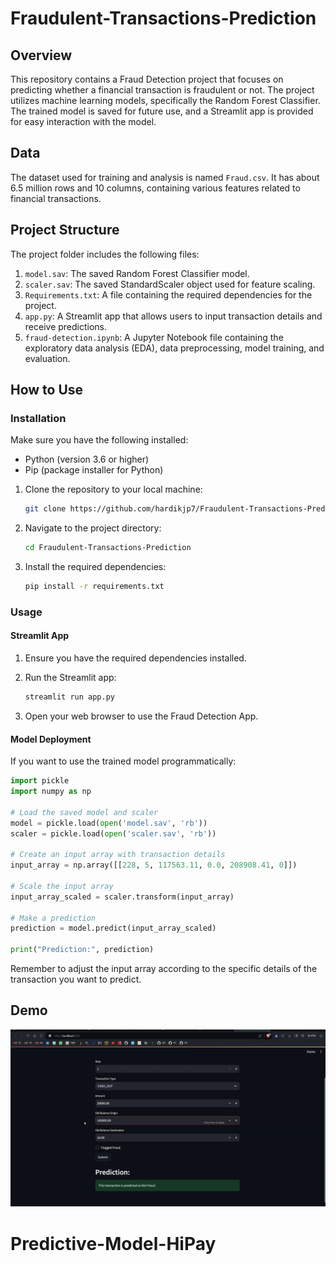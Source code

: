 # Fraudulent-Transactions-Prediction


## Overview

This repository contains a Fraud Detection project that focuses on predicting whether a financial transaction is fraudulent or not. The project utilizes machine learning models, specifically the Random Forest Classifier. The trained model is saved for future use, and a Streamlit app is provided for easy interaction with the model.

## Data

The dataset used for training and analysis is named `Fraud.csv`. It has about 6.5 million rows and 10 columns, containing various features related to financial transactions.

## Project Structure

The project folder includes the following files:

1. `model.sav`: The saved Random Forest Classifier model.
2. `scaler.sav`: The saved StandardScaler object used for feature scaling.
3. `Requirements.txt`: A file containing the required dependencies for the project.
4. `app.py`: A Streamlit app that allows users to input transaction details and receive predictions.
5. `fraud-detection.ipynb`: A Jupyter Notebook file containing the exploratory data analysis (EDA), data preprocessing, model training, and evaluation.

## How to Use

### Installation

Make sure you have the following installed:

- Python (version 3.6 or higher)
- Pip (package installer for Python)

1. Clone the repository to your local machine:

    ```bash
    git clone https://github.com/hardikjp7/Fraudulent-Transactions-Prediction.git
    ```

2. Navigate to the project directory:

    ```bash
    cd Fraudulent-Transactions-Prediction
    ```

3. Install the required dependencies:

    ```bash
    pip install -r requirements.txt
    ```

### Usage

#### Streamlit App

1. Ensure you have the required dependencies installed.
2. Run the Streamlit app:

    ```bash
    streamlit run app.py
    ```

3. Open your web browser to use the Fraud Detection App.

#### Model Deployment

If you want to use the trained model programmatically:

```python
import pickle
import numpy as np

# Load the saved model and scaler
model = pickle.load(open('model.sav', 'rb'))
scaler = pickle.load(open('scaler.sav', 'rb'))

# Create an input array with transaction details
input_array = np.array([[228, 5, 117563.11, 0.0, 208908.41, 0]])

# Scale the input array
input_array_scaled = scaler.transform(input_array)

# Make a prediction
prediction = model.predict(input_array_scaled)

print("Prediction:", prediction)
```

Remember to adjust the input array according to the specific details of the transaction you want to predict.

## Demo

![Fraud Detection Demo](demo.gif)

# Predictive-Model-HiPay
